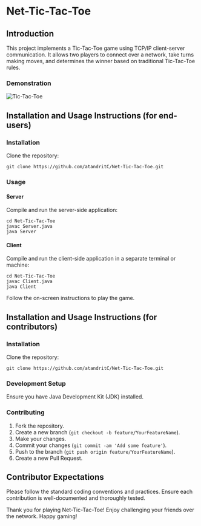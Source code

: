 # Net-Tic-Tac-Toe

## Introduction

This project implements a Tic-Tac-Toe game using TCP/IP client-server communication. It allows two players to connect over a network, take turns making moves, and determines the winner based on traditional Tic-Tac-Toe rules.

### Demonstration

![Tic-Tac-Toe](https://github.com/atandritC/Project-Demos/blob/main/Tic-Tac-Toe.gif)

## Installation and Usage Instructions (for end-users)

### Installation

Clone the repository:

```
git clone https://github.com/atandritC/Net-Tic-Tac-Toe.git
```

### Usage

#### Server

Compile and run the server-side application:

```
cd Net-Tic-Tac-Toe
javac Server.java
java Server
```

#### Client

Compile and run the client-side application in a separate terminal or machine:

```
cd Net-Tic-Tac-Toe
javac Client.java
java Client
```

Follow the on-screen instructions to play the game.

## Installation and Usage Instructions (for contributors)

### Installation

Clone the repository:

```
git clone https://github.com/atandritC/Net-Tic-Tac-Toe.git
```

### Development Setup

Ensure you have Java Development Kit (JDK) installed.

### Contributing

1. Fork the repository.
2. Create a new branch (`git checkout -b feature/YourFeatureName`).
3. Make your changes.
4. Commit your changes (`git commit -am 'Add some feature'`).
5. Push to the branch (`git push origin feature/YourFeatureName`).
6. Create a new Pull Request.

## Contributor Expectations

Please follow the standard coding conventions and practices. Ensure each contribution is well-documented and thoroughly tested.


Thank you for playing Net-Tic-Tac-Toe! Enjoy challenging your friends over the network. Happy gaming!
